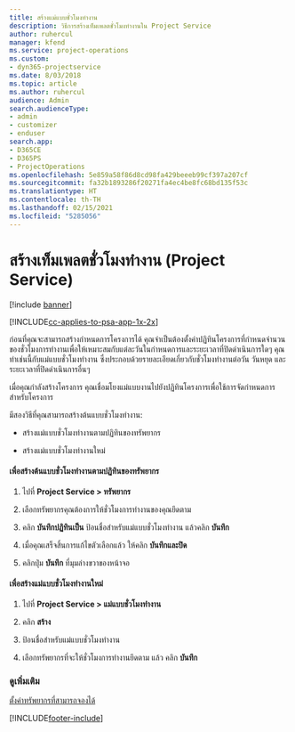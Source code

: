 ```yaml
---
title: สร้างแม่แบบชั่วโมงทำงาน
description: วิธีการสร้างเท็มเพลตชั่วโมงทำงานใน Project Service
author: ruhercul
manager: kfend
ms.service: project-operations
ms.custom:
- dyn365-projectservice
ms.date: 8/03/2018
ms.topic: article
ms.author: ruhercul
audience: Admin
search.audienceType:
- admin
- customizer
- enduser
search.app:
- D365CE
- D365PS
- ProjectOperations
ms.openlocfilehash: 5e859a58f86d8cd98fa429beeeb99cf397a207cf
ms.sourcegitcommit: fa32b1893286f20271fa4ec4be8fc68bd135f53c
ms.translationtype: HT
ms.contentlocale: th-TH
ms.lasthandoff: 02/15/2021
ms.locfileid: "5285056"
---
```

# <a name="create-a-work-hours-template-project-service"></a>สร้างเท็มเพลตชั่วโมงทำงาน (Project Service)

[!include [banner](../includes/psa-now-project-operations.md)]

[!INCLUDE[cc-applies-to-psa-app-1x-2x](../includes/cc-applies-to-psa-app-1x-2x.md)]

ก่อนที่คุณจะสามารถสร้างกำหนดการโครงการได้ คุณจำเป็นต้องตั้งค่าปฏิทินโครงการที่กำหนดจำนวนของชั่วโมงการทำงานเพื่อให้เหมาะสมกับแต่ละวันในกำหนดการและระยะเวลาที่ปิดดำเนินการใดๆ คุณทำเช่นนี้กับแม่แบบชั่วโมงทำงาน ซึ่งประกอบด้วยรายละเอียดเกี่ยวกับชั่วโมงทำงานต่อวัน วันหยุด และระยะเวลาที่ปิดดำเนินการอื่นๆ  
  
 เมื่อคุณกำลังสร้างโครงการ คุณเชื่อมโยงแม่แบบงานไปยังปฏิทินโครงการเพื่อใช้การจัดกำหนดการสำหรับโครงการ  
  
 มีสองวิธีที่คุณสามารถสร้างต้นแบบชั่วโมงทำงาน:  
  
-   สร้างแม่แบบชั่วโมงทำงานตามปฏิทินของทรัพยากร  
  
-   สร้างแม่แบบชั่วโมงทำงานใหม่  
  
#### <a name="to-create-a-work-hours-template-based-on-a-resources-calendar"></a>เพื่อสร้างต้นแบบชั่วโมงทำงานตามปฏิทินของทรัพยากร  
  
1.  ไปที่ **Project Service > ทรัพยากร**  
  
2.  เลือกทรัพยากรคุณต้องการให้ชั่วโมงการทำงานของคุณยึดตาม  
  
3.  คลิก **บันทึกปฏิทินเป็น** ป้อนชื่อสำหรับแม่แบบชั่วโมงทำงาน แล้วคลิก **บันทึก**  
  
4.  เมื่อคุณเสร็จสิ้นการแก้ไขตัวเลือกแล้ว ให้คลิก **บันทึกและปิด**  
  
5.  คลิกปุ่ม **บันทึก** ที่มุมล่างขวาของหน้าจอ  
  
#### <a name="to-create-a-new-work-hours-template"></a>เพื่อสร้างแม่แบบชั่วโมงทำงานใหม่  
  
1.  ไปที่ **Project Service > แม่แบบชั่วโมงทำงาน**  
  
2.  คลิก **สร้าง**  
  
3.  ป้อนชื่อสำหรับแม่แบบชั่วโมงทำงาน  
  
4.  เลือกทรัพยากรที่จะให้ชั่วโมงการทำงานยึดตาม แล้ว คลิก **บันทึก**  
  
### <a name="see-also"></a>ดูเพิ่มเติม  
 [ตั้งค่าทรัพยากรที่สามารถจองได้](../psa/set-up-resources.md)


[!INCLUDE[footer-include](../includes/footer-banner.md)]